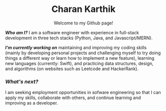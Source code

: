 <h1 align="center"> Charan Karthik </h1>
<p align="center"> Welcome to my Github page! </p>

_**Who am I?**_ I am a software engineer with experience in full-stack development in three tech stacks (Python, Java, and Javascript/MERN).

_**I'm currently working on**_ maintaining and improving my coding skills (mainly by developing personal projects and challenging myself to try doing things a different way or learn how to implement a new feature), learning new languages (currently: Swift), and practicing data structures, design, and algorithms (on websites such as Leetcode and HackerRank).

### _What's next?_
I am seeking employment opportunities in sofware engineering so that I can apply my skills, collaborate with others, and continue learning and improving as a developer.

<!--
### Hi there 👋


**Charan-Karthik/Charan-Karthik** is a ✨ _special_ ✨ repository because its `README.md` (this file) appears on your GitHub profile.

Here are some ideas to get you started:

- 🔭 I’m currently working on ...
- 🌱 I’m currently learning ...
- 👯 I’m looking to collaborate on ...
- 🤔 I’m looking for help with ...
- 💬 Ask me about ...
- 📫 How to reach me: ...
- 😄 Pronouns: ...
- ⚡ Fun fact: ...
-->
